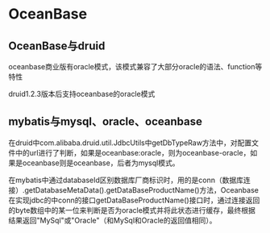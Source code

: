 # OceanBase

## OceanBase与druid

oceanbase商业版有oracle模式，该模式兼容了大部分oracle的语法、function等特性

druid1.2.3版本后支持oceanbase的oracle模式



## mybatis与mysql、oracle、oceanbase

在druid中com.alibaba.druid.util.JdbcUtils中getDbTypeRaw方法中，对配置文件中的url进行了判断，如果是oceanbase:oracle，则为oceanbase-oracle，如果是oceanbase则是oceanbase，后者为mysql模式。



在mybatis中通过databaseId区别数据库厂商标识时，用的是conn（数据库连接）.getDatabaseMetaData().getDataBaseProductName()方法，Oceanbase在实现jdbc的中conn的接口getDataBaseProductName()接口时，通过连接返回的byte数组中的某一位来判断是否为oracle模式并将此状态进行缓存，最终根据结果返回"MySql"或"Oracle"（和MySql和Oracle的返回值相同）。
